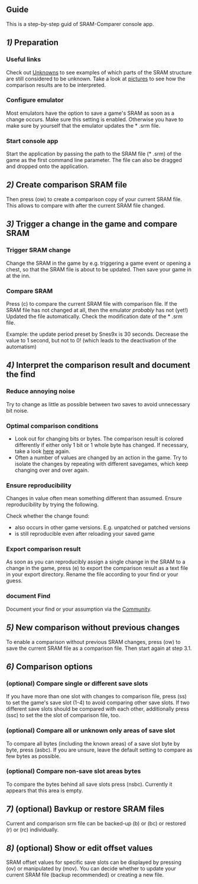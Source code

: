 ## Guide

This is a step-by-step guid of SRAM-Comparer console app.

## ***1)*** Preparation

### Useful links
Check out <a href="unknowns">Unknowns</a> to see examples of which parts of the SRAM structure are still considered to be unknown. Take a look at <a href="imagery">pictures</a> to see how the comparison results are to be interpreted.

### Configure emulator
Most emulators have the option to save a game's SRAM as soon as a change occurs.
Make sure this setting is enabled. Otherwise you have to make sure by yourself that the emulator updates the * .srm file.

### Start console app
Start the application by passing the path to the SRAM file (* .srm) of the game as the first command line parameter. The file can also be dragged and dropped onto the application.

## ***2)*** Create comparison SRAM file
Then press (ow) to create a comparison copy of your current SRAM file. This allows to compare with after the current SRAM file changed.

## ***3)*** Trigger a change in the game and compare SRAM

### Trigger SRAM change
Change the SRAM in the game by e.g. triggering a game event or opening a chest, so that the SRAM file is about to be updated. 
Then save your game in at the inn.

### Compare SRAM
Press (c) to compare the current SRAM file with comparison file. 
If the SRAM file has not changed at all, then the emulator *probably* has not (yet!) Updated the file automatically. Check the modification date of the * .srm file.

Example: the update period preset by Snes9x is 30 seconds. Decrease the value to 1 second, but not to 0! (which leads to the deactivation of the automatism)

## ***4)*** Interpret the comparison result and document the find

### Reduce annoying noise
Try to change as little as possible between two saves to avoid unnecessary bit noise.

### Optimal comparison conditions
* Look out for changing bits or bytes. The comparison result is colored differently if either only 1 bit or 1 whole byte has changed. If necessary, take a look <a href="imagery">here</a> again.
* Often a number of values are changed by an action in the game. Try to isolate the changes by repeating with different savegames, which keep changing over and over again.

### Ensure reproducibility
Changes in value often mean something different than assumed. Ensure reproducibility by trying the following.

Check whether the change found:
* also occurs in other game versions. E.g. unpatched or patched versions
* is still reproducible even after reloading your saved game

### Export comparison result
As soon as you can reproducibly assign a single change in the SRAM to a change in the game, press (e) to export the comparison result as a text file in your export directory. Rename the file according to your find or your guess.

### document Find
Document your find or your assumption via the <a href="community">Community</a>.

## ***5)*** New comparison without previous changes
To enable a comparison without previous SRAM changes, press (ow) to save the current SRAM file as a comparison file. Then start again at step 3.1.

## ***6)*** Comparison options

### (optional) Compare single or different save slots
If you have more than one slot with changes to comparison file, press (ss) to
     set the game's save slot (1-4) to avoid comparing other save slots. If two different save slots should be 
     compared with each other, additionally press (ssc) to set the the slot of comparison file, too.

### (optional) Compare all or unknown only areas of save slot
To compare all bytes (including the known areas) of a save slot byte by byte, press (asbc). If you are unsure, leave the default setting to compare as few bytes as possible.

### (optional) Compare non-save slot areas bytes
To compare the bytes behind all save slots press (nsbc). Currently it appears that this area is empty.

## ***7)*** (optional) Bavkup or restore SRAM files
Current and comparison srm file can be backed-up (b) or (bc) or restored (r) or (rc) individually.

## ***8)*** (optional) Show or edit offset values
SRAM offset values for specific save slots can be displayed by pressing (ov) or manipulated by (mov). You can decide whether to update your current SRAM file (backup recommended) or creating a new file.
